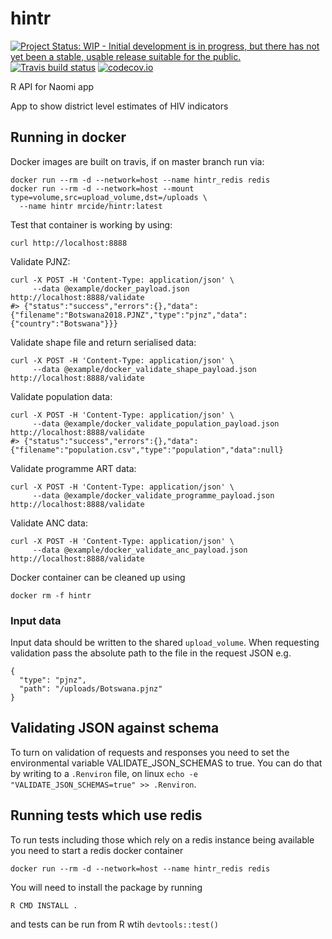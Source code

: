 # hintr

<!-- badges: start -->
[![Project Status: WIP - Initial development is in progress, but there has not yet been a stable, usable release suitable for the public.](http://www.repostatus.org/badges/latest/wip.svg)](http://www.repostatus.org/#wip)
[![Travis build status](https://travis-ci.org/mrc-ide/hintr.svg?branch=master)](https://travis-ci.org/mrc-ide/hintr)
[![codecov.io](https://codecov.io/github/mrc-ide/hintr/coverage.svg?branch=master)](https://codecov.io/github/mrc-ide/hintr?branch=master)
<!-- badges: end -->

R API for Naomi app

App to show district level estimates of HIV indicators

## Running in docker

Docker images are built on travis, if on master branch run via:
```
docker run --rm -d --network=host --name hintr_redis redis
docker run --rm -d --network=host --mount type=volume,src=upload_volume,dst=/uploads \
  --name hintr mrcide/hintr:latest
```

Test that container is working by using:
```
curl http://localhost:8888
```

Validate PJNZ:
``` 
curl -X POST -H 'Content-Type: application/json' \
     --data @example/docker_payload.json http://localhost:8888/validate
#> {"status":"success","errors":{},"data":{"filename":"Botswana2018.PJNZ","type":"pjnz","data":{"country":"Botswana"}}}
```

Validate shape file and return serialised data:
``` 
curl -X POST -H 'Content-Type: application/json' \
     --data @example/docker_validate_shape_payload.json http://localhost:8888/validate
```

Validate population data:
```
curl -X POST -H 'Content-Type: application/json' \
     --data @example/docker_validate_population_payload.json http://localhost:8888/validate
#> {"status":"success","errors":{},"data":{"filename":"population.csv","type":"population","data":null}
```

Validate programme ART data:
```
curl -X POST -H 'Content-Type: application/json' \
     --data @example/docker_validate_programme_payload.json http://localhost:8888/validate
```

Validate ANC data:
```
curl -X POST -H 'Content-Type: application/json' \
     --data @example/docker_validate_anc_payload.json http://localhost:8888/validate
```
  
Docker container can be cleaned up using
```
docker rm -f hintr
```

### Input data

Input data should be written to the shared `upload_volume`. When requesting validation pass the absolute path to the file in the request JSON e.g.

```
{
  "type": "pjnz",
  "path": "/uploads/Botswana.pjnz"
}
```

## Validating JSON against schema

To turn on validation of requests and responses you need to set the environmental variable VALIDATE_JSON_SCHEMAS to true. You can do that by writing to a `.Renviron` file, on linux `echo -e "VALIDATE_JSON_SCHEMAS=true" >> .Renviron`.


## Running tests which use redis

To run tests including those which rely on a redis instance being available you need to start a redis docker container
```
docker run --rm -d --network=host --name hintr_redis redis
```

You will need to install the package by running 
```
R CMD INSTALL .
```
and tests can be run from R wtih `devtools::test()`
